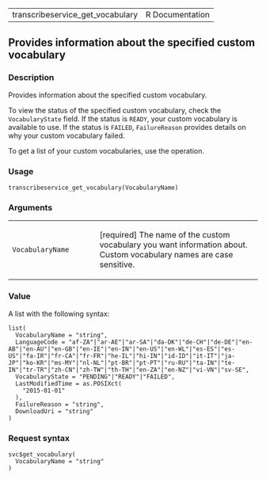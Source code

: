 <table style="width: 100%;">
<tbody>
<tr class="odd">
<td>transcribeservice_get_vocabulary</td>
<td style="text-align: right;">R Documentation</td>
</tr>
</tbody>
</table>

## Provides information about the specified custom vocabulary

### Description

Provides information about the specified custom vocabulary.

To view the status of the specified custom vocabulary, check the
`VocabularyState` field. If the status is `READY`, your custom
vocabulary is available to use. If the status is `FAILED`,
`FailureReason` provides details on why your custom vocabulary failed.

To get a list of your custom vocabularies, use the operation.

### Usage

    transcribeservice_get_vocabulary(VocabularyName)

### Arguments

<table>
<colgroup>
<col style="width: 35%" />
<col style="width: 65%" />
</colgroup>
<tbody>
<tr class="odd">
<td><code
id="transcribeservice_get_vocabulary_:_VocabularyName">VocabularyName</code></td>
<td><p>[required] The name of the custom vocabulary you want information
about. Custom vocabulary names are case sensitive.</p></td>
</tr>
</tbody>
</table>

### Value

A list with the following syntax:

    list(
      VocabularyName = "string",
      LanguageCode = "af-ZA"|"ar-AE"|"ar-SA"|"da-DK"|"de-CH"|"de-DE"|"en-AB"|"en-AU"|"en-GB"|"en-IE"|"en-IN"|"en-US"|"en-WL"|"es-ES"|"es-US"|"fa-IR"|"fr-CA"|"fr-FR"|"he-IL"|"hi-IN"|"id-ID"|"it-IT"|"ja-JP"|"ko-KR"|"ms-MY"|"nl-NL"|"pt-BR"|"pt-PT"|"ru-RU"|"ta-IN"|"te-IN"|"tr-TR"|"zh-CN"|"zh-TW"|"th-TH"|"en-ZA"|"en-NZ"|"vi-VN"|"sv-SE",
      VocabularyState = "PENDING"|"READY"|"FAILED",
      LastModifiedTime = as.POSIXct(
        "2015-01-01"
      ),
      FailureReason = "string",
      DownloadUri = "string"
    )

### Request syntax

    svc$get_vocabulary(
      VocabularyName = "string"
    )
